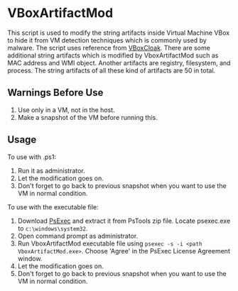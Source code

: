 # VBoxArtifactMod
This script is used to modify the string artifacts inside Virtual Machine VBox to hide it from VM detection techniques which is commonly used by malware. The script uses reference from [VBoxCloak](https://github.com/d4rksystem/VBoxCloak). There are some additional string artifacts which is modified by VboxArtifactMod such as MAC address and WMI object. Another artifacts are registry, filesystem, and process. The string artifacts of all these kind of artifacts are 50 in total.

## Warnings Before Use
1. Use only in a VM, not in the host.
2. Make a snapshot of the VM before running this.

## Usage
To use with .ps1:
1. Run it as administrator.
2. Let the modification goes on.
3. Don't forget to go back to previous snapshot when you want to use the VM in normal condition.

To use with the executable file:
1. Download [PsExec](https://docs.microsoft.com/en-us/sysinternals/downloads/psexec) and extract it from PsTools zip file. Locate psexec.exe to `c:\windows\system32`.
2. Open command prompt as administrator.
3. Run VboxArtifactMod executable file using `psexec -s -i <path VboxArtifactMod.exe>`. Choose 'Agree' in the PsExec License Agreement window.
4. Let the modification goes on.
5. Don't forget to go back to previous snapshot when you want to use the VM in normal condition.
